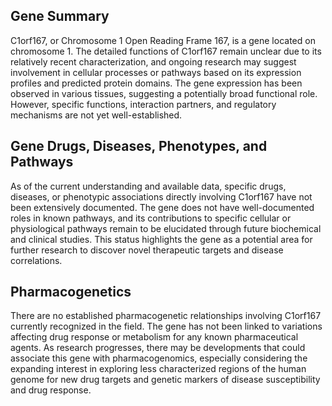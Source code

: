 ## Gene Summary
C1orf167, or Chromosome 1 Open Reading Frame 167, is a gene located on chromosome 1. The detailed functions of C1orf167 remain unclear due to its relatively recent characterization, and ongoing research may suggest involvement in cellular processes or pathways based on its expression profiles and predicted protein domains. The gene expression has been observed in various tissues, suggesting a potentially broad functional role. However, specific functions, interaction partners, and regulatory mechanisms are not yet well-established.

## Gene Drugs, Diseases, Phenotypes, and Pathways
As of the current understanding and available data, specific drugs, diseases, or phenotypic associations directly involving C1orf167 have not been extensively documented. The gene does not have well-documented roles in known pathways, and its contributions to specific cellular or physiological pathways remain to be elucidated through future biochemical and clinical studies. This status highlights the gene as a potential area for further research to discover novel therapeutic targets and disease correlations.

## Pharmacogenetics
There are no established pharmacogenetic relationships involving C1orf167 currently recognized in the field. The gene has not been linked to variations affecting drug response or metabolism for any known pharmaceutical agents. As research progresses, there may be developments that could associate this gene with pharmacogenomics, especially considering the expanding interest in exploring less characterized regions of the human genome for new drug targets and genetic markers of disease susceptibility and drug response.